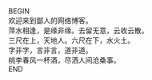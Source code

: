 ###
BEGIN  
欢迎来到鄙人的网络博客。   
萍水相逢，是缘非缘。去留无意，云收云散。  
三尺在上，天地人。六尺在下，水火土。    
字非字，言非言，道非道。  
桃李春风一杯酒，尽洒人间沧桑事。  
END
###
